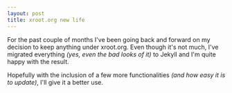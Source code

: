 ```yaml
---
layout: post
title: xroot.org new life
---
```


For the past couple of months I've been going back and forward on my decision to keep anything under xroot.org. Even though it's not much, I've migrated everything _(yes, even the bad looks of it)_ to Jekyll and I'm quite happy with the result. 

Hopefully with the inclusion of a few more functionalities _(and how easy it is to update)_, I'll give it a better use.
